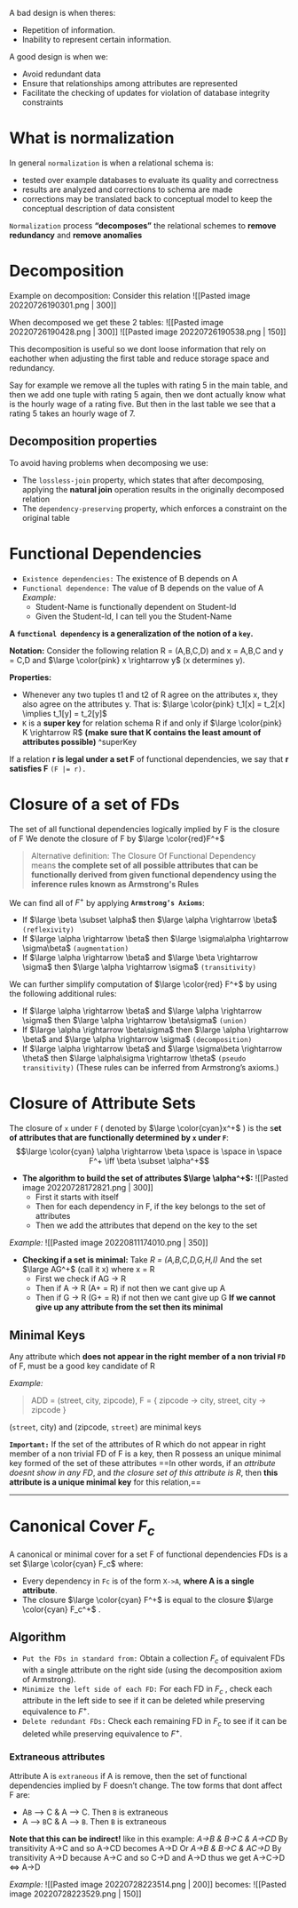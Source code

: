 A bad design is when theres:
- Repetition of information.
- Inability to represent certain information.

A good design is when we:
- Avoid redundant data
- Ensure that relationships among attributes are represented
- Facilitate the checking of updates for violation of database integrity constraints
# What is normalization

In general `normalization` is when a relational schema is:
- tested over example databases to evaluate its quality and correctness
- results are analyzed and corrections to schema are made
- corrections may be translated back to conceptual model to keep the conceptual description of data consistent

`Normalization` process **“decomposes”** the relational schemes to **remove redundancy** and **remove anomalies**

# Decomposition
Example on decomposition:
Consider this relation
![[Pasted image 20220726190301.png | 300]]

When decomposed we get these 2 tables:
![[Pasted image 20220726190428.png | 300]]
![[Pasted image 20220726190538.png | 150]]

This decomposition is useful so we dont loose information that rely on eachother when adjusting the first table and reduce storage space and redundancy.

Say for example we remove all the tuples with rating 5 in the main table, and then we add one tuple with rating 5 again, then we dont actually know what is the hourly wage of a rating five. But then in the last table we see that a rating 5 takes an hourly wage of 7.

## Decomposition properties
To avoid having problems when decomposing we use:
- The `lossless-join` property, which states that after decomposing, applying the **natural join** operation results in the originally decomposed relation
- The `dependency-preserving` property, which enforces a constraint on the original table

# Functional Dependencies
- `Existence dependencies:` The existence of B depends on A
- `Functional dependence:` The value of B depends on the value of A
	*Example:*
	- Student-Name is functionally dependent on Student-Id
	- Given the Student-Id, I can tell you the Student-Name

**A `functional dependency` is a generalization of the notion of a `key`.**

**Notation:**
Consider the following relation R = (A,B,C,D) and x = A,B,C and y = C,D and $\large \color{pink} x \rightarrow y$  (x determines y).

**Properties:**
- Whenever any two tuples t1 and t2 of R agree on the attributes x, they also agree on the attributes y.
	That is: $\large \color{pink} t_1[x] = t_2[x] \implies t_1[y] = t_2[y]$ 
-  `K` is a **super key** for relation schema R if and only if $\large \color{pink} K \rightarrow R$ **(make sure that K contains the least amount of attributes possible)** ^superKey

If a relation **r is legal under a set F** of functional dependencies, we say that **r satisfies F** `(F |= r).`

# Closure of a set of FDs
The set of all functional dependencies logically implied by F is the closure of F
We denote the closure of F by  $\large \color{red}F^+$

>Alternative definition: The Closure Of Functional Dependency means **the complete set of all possible attributes that can be functionally derived from given functional dependency using the inference rules known as Armstrong's Rules**

We can find all of $F^+$ by applying  **`Armstrong’s Axioms`**:
- If $\large \beta \subset \alpha$ then $\large \alpha \rightarrow \beta$ `(reflexivity)` 
- If $\large \alpha \rightarrow \beta$ then $\large \sigma\alpha \rightarrow \sigma\beta$ `(augmentation)`
- If $\large \alpha \rightarrow \beta$ and $\large \beta \rightarrow \sigma$ then $\large \alpha \rightarrow \sigma$ `(transitivity)`

We can further simplify computation of $\large \color{red} F^+$ by using the following additional rules:
- If $\large \alpha \rightarrow \beta$ and $\large \alpha \rightarrow \sigma$ then $\large \alpha \rightarrow \beta\sigma$ `(union)`
- If $\large \alpha \rightarrow \beta\sigma$ then $\large \alpha \rightarrow \beta$ and $\large \alpha \rightarrow \sigma$ `(decomposition)`
- If $\large \alpha \rightarrow \beta$ and $\large \sigma\beta \rightarrow \theta$ then $\large \alpha\sigma \rightarrow \theta$ `(pseudo transitivity)`
(These rules can be inferred from Armstrong’s axioms.)

# Closure of Attribute Sets
The closure of `x` under `F` ( denoted by $\large \color{cyan}x^+$ )  is the s**et of attributes that are functionally determined by `x` under `F`**:
$$\large \color{cyan} \alpha \rightarrow \beta \space is \space in \space F^+ \iff \beta \subset \alpha^+$$
- **The algorithm to build the set of attributes $\large \alpha^+$:**
	![[Pasted image 20220728172821.png | 300]]
	- First it starts with itself
	- Then for each dependency in F, if the key belongs to the set of attributes
	- Then we add the attributes that depend on the key to the set

*Example:*
![[Pasted image 20220811174010.png | 350]]

- **Checking if a set is minimal:**
	Take *R = (A,B,C,D,G,H,I)*
	And the set $\large AG^+$ (call it x) where x = R
	- First we check if AG -> R
	- Then if A -> R (A+ = R) if not then we cant give up A
	- Then if G -> R (G+ = R) if not then we cant give up G
	**If we cannot give up any attribute from the set then its minimal**

## Minimal Keys
Any attribute which **does not appear in the right member of a non trivial `FD`** of F, must be a good key candidate of R

*Example:*
>ADD = (street, city, zipcode),
>F = {  zipcode -> city,
>street, city -> zipcode }

(`street`, city) and (zipcode, `street`) are minimal keys

**`Important:`** 
If the set of the attributes of R which do not appear in right member of a non trivial FD of F is a key, then R possess an unique minimal key formed of the set of these attributes
==In other words, if an *attribute doesnt show in any FD*, and *the closure set of this attribute is R*, then **this attribute is a unique minimal key** for this relation,==

---
# Canonical Cover $F_c$
A canonical or minimal cover for a set F of functional dependencies FDs is a set $\large \color{cyan} F_c$ where:
- Every dependency in `Fc` is of the form `X->A`, **where A is a single attribute**.
- The closure $\large \color{cyan} F^+$ is equal to the closure $\large \color{cyan} F_c^+$ .

## Algorithm
- `Put the FDs in standard from:` Obtain a collection $F_c$ of equivalent FDs with a single attribute on the right side (using the decomposition axiom of Armstrong).
- `Minimize the left side of each FD:` For each FD in $F_c$ , check each attribute in the left side to see if it can be deleted while preserving equivalence to $F^+$.
- `Delete redundant FDs:` Check each remaining FD in $F_c$ to see if it can be deleted while preserving equivalence to $F^+$.

### Extraneous attributes
Attribute A is `extraneous` if A is remove, then the set of functional dependencies implied by F doesn’t change.
The tow forms that dont affect F are:
- A`B` --> C & A --> C. Then `B` is extraneous
- A --> `B`C & A --> `B`. Then `B` is extraneous

**Note that this can be indirect!** like in this example: 
_A->B & B->C & A->CD_
By transitivity A->C and so A->CD becomes A->D
Or
_A->B & B->C & AC->D_
By transitivity A->D because A->C and so C->D and A->D thus we get A->C->D <=> A->D

*Example:*
![[Pasted image 20220728223514.png | 200]]
becomes:
![[Pasted image 20220728223529.png | 150]]
